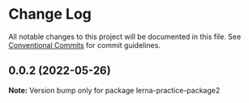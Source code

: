 # Change Log

All notable changes to this project will be documented in this file.
See [Conventional Commits](https://conventionalcommits.org) for commit guidelines.

## 0.0.2 (2022-05-26)

**Note:** Version bump only for package lerna-practice-package2
